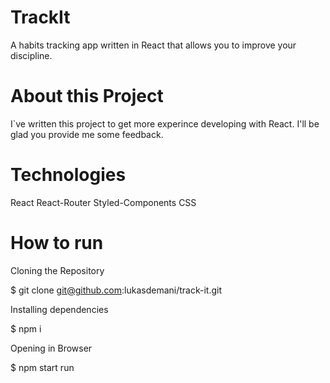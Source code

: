 # TrackIt

A habits tracking app written in React that allows you to improve your discipline.

# About this Project 

I`ve written this project to get more experince developing with React. 
I'll be glad you provide me some feedback.

# Technologies

React
React-Router
Styled-Components
CSS

# How to run

Cloning the Repository

$ git clone git@github.com:lukasdemani/track-it.git

Installing dependencies

$ npm i

Opening in Browser

$ npm start run
